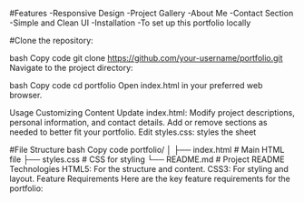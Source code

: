 #Features
-Responsive Design
-Project Gallery
-About Me
-Contact Section
-Simple and Clean UI
-Installation
-To set up this portfolio locally

#Clone the repository:

bash
Copy code
git clone https://github.com/your-username/portfolio.git
Navigate to the project directory:

bash
Copy code
cd portfolio
Open index.html in your preferred web browser.

Usage
Customizing Content
Update index.html:
Modify project descriptions, personal information, and contact details.
Add or remove sections as needed to better fit your portfolio.
Edit styles.css:
styles the sheet


#File Structure
bash
Copy code
portfolio/
│
├── index.html    # Main HTML file
├── styles.css    # CSS for styling
└── README.md     # Project README
Technologies
HTML5: For the structure and content.
CSS3: For styling and layout.
Feature Requirements
Here are the key feature requirements for the portfolio:

